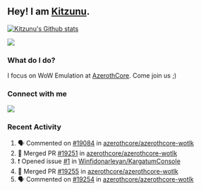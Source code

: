 ## Hey! I am [Kitzunu](https://Github.com/Kitzunu).

<!--<a href="https://github-readme-stats.kitzunu.vercel.app/api?username=Kitzunu&show_icons=true&theme=dark">
  <img align="center" src="https://github-readme-stats.kitzunu.vercel.app/api?username=Kitzunu&show_icons=true&theme=dark" />
</a>-->

[![Kitzunu's Github stats](https://github-readme-stats.vercel.app/api?username=kitzunu&theme=github_dark&show_icons=true)](https://github.com/Kitzunu)

<a href="https://github-readme-stats.kitzunu.vercel.app/api?username=Kitzunu&show_icons=true&theme=dark">
  <img align="center" src="https://github-readme-stats.vercel.app/api/top-langs/?username=Kitzunu&layout=compact&theme=dark" />
</a>

### What do I do?

I focus on WoW Emulation at [AzerothCore](https://Github.com/AzerothCore). Come join us ;)

### Connect with me
[![](https://img.shields.io/badge/AzerothCore%20Discord-Connect%20with%20me!-green)](https://discord.com/invite/gkt4y2x)

### Recent Activity

<!--START_SECTION:activity-->
1. 🗣 Commented on [#19084](https://github.com/azerothcore/azerothcore-wotlk/pull/19084#issuecomment-2203991342) in [azerothcore/azerothcore-wotlk](https://github.com/azerothcore/azerothcore-wotlk)
2. 🎉 Merged PR [#19251](https://github.com/azerothcore/azerothcore-wotlk/pull/19251) in [azerothcore/azerothcore-wotlk](https://github.com/azerothcore/azerothcore-wotlk)
3. ❗ Opened issue [#1](https://github.com/Winfidonarleyan/KargatumConsole/issues/1) in [Winfidonarleyan/KargatumConsole](https://github.com/Winfidonarleyan/KargatumConsole)
4. 🎉 Merged PR [#19255](https://github.com/azerothcore/azerothcore-wotlk/pull/19255) in [azerothcore/azerothcore-wotlk](https://github.com/azerothcore/azerothcore-wotlk)
5. 🗣 Commented on [#19254](https://github.com/azerothcore/azerothcore-wotlk/pull/19254#issuecomment-2202893163) in [azerothcore/azerothcore-wotlk](https://github.com/azerothcore/azerothcore-wotlk)
<!--END_SECTION:activity-->
